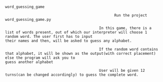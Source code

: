                                                
                                                           word_guessing_game         
                                                           
                                                      Run the project  word_guessing_game.py
                                                      
                                               In this game, there is a list of words present, out of which our interpreter will choose 1 random word. The user first has to input                                                their names and then, will be asked to guess any alphabet.
                                               
                                               If the random word contains that alphabet, it will be shown as the output(with correct placement) else the program will ask you to                                                      guess another alphabet      
                                               
                                               User will be given 12 turns(can be changed accordingly) to guess the complete word.
                                                      
                                                      
